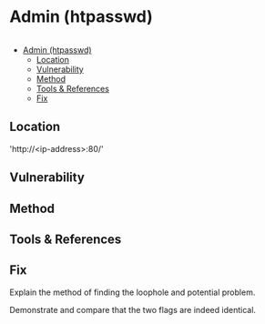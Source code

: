 # Admin (htpasswd)

```txt

```

- [Admin (htpasswd)](#admin-htpasswd)
  - [Location](#location)
  - [Vulnerability](#vulnerability)
  - [Method](#method)
  - [Tools & References](#tools--references)
  - [Fix](#fix)

## Location

'http://\<ip-address>:80/'

## Vulnerability

## Method

## Tools & References

## Fix

Explain the method of finding the loophole and potential problem.

Demonstrate and compare that the two flags are indeed identical.

